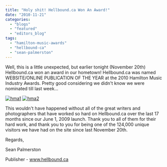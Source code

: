 ```yaml
---
title: "Holy shit! Hellbound.ca Won An Award!"
date: "2010-11-21"
categories: 
  - "blogs"
  - "featured"
  - "editors_blog"
tags: 
  - "hamilton-music-awards"
  - "hellbound-ca"
  - "sean-palmerston"
---
```


Well, this is a little unexpected, but earlier tonight (November 20th) Hellbound.ca won an award in our hometown! Hellbound.ca was named WEBSITE/ONLINE PUBLICATION OF THE YEAR at the 2010 Hamilton Music Industry Awards. Pretty good considering we didn't know we were nominated till last week...

[![](http://www.hellbound.ca/wp-content/uploads/2010/11/hma1-300x225.jpg "hma1")](http://www.hellbound.ca/wp-content/uploads/2010/11/hma1.jpg) [![](http://www.hellbound.ca/wp-content/uploads/2010/11/hma2-300x225.jpg "hma2")](http://www.hellbound.ca/wp-content/uploads/2010/11/hma2.jpg)

This wouldn't have happened without all of the great writers and photographers that have worked so hard on Hellbound.ca over the last 17 months since our June 1, 2009 launch. Thank you to all of them for their hard work, and thank you to you for being one of the 124,000 unique visitors we have had on the site since last November 20th.

Regards,

Sean Palmerston

Publisher - www.hellbound.ca
